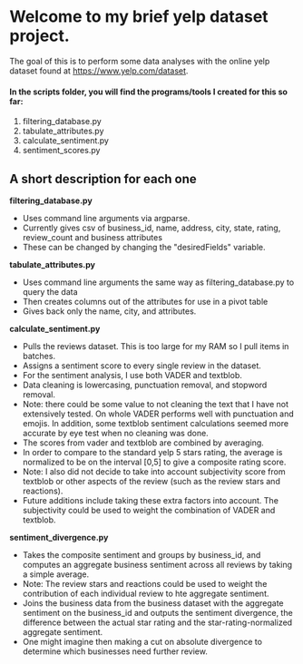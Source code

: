 # Welcome to my brief yelp dataset project. 
The goal of this is to perform some data analyses with the online yelp dataset found at https://www.yelp.com/dataset.

#### In the scripts folder, you will find the programs/tools I created for this so far:  
1. filtering_database.py
1. tabulate_attributes.py
1. calculate_sentiment.py
1. sentiment_scores.py

## A short description for each one
**filtering_database.py** 
* Uses command line arguments via argparse.
* Currently gives csv of business_id, name, address, city, state, rating, review_count and business attributes
* These can be changed by changing the "desiredFields" variable.

**tabulate_attributes.py**
* Uses command line arguments the same way as filtering_database.py to query the data
* Then creates columns out of the attributes for use in a pivot table
* Gives back only the name, city, and attributes. 

**calculate_sentiment.py**
* Pulls the reviews dataset. This is too large for my RAM so I pull items in batches.
* Assigns a sentiment score to every single review in the dataset.
* For the sentiment analysis, I use both VADER and textblob. 
* Data cleaning is lowercasing, punctuation removal, and stopword removal. 
* Note: there could be some value to not cleaning the text that I have not extensively tested. On whole VADER performs well with punctuation and emojis. In addition, some textblob sentiment calculations seemed more accurate by eye test when no cleaning was done.
* The scores from vader and textblob are combined by averaging.
* In order to compare to the standard yelp 5 stars rating, the average is normalized to be on the interval [0,5] to give a composite rating score. 
* Note: I also did not decide to take into account subjectivity score from textblob or other aspects of the review (such as the review stars and reactions). 
* Future additions include taking these extra factors into account. The subjectivity could be used to weight the combination of VADER and textblob. 

**sentiment_divergence.py**
* Takes the composite sentiment and groups by business_id, and computes an aggregate business sentiment across all reviews by taking a simple average.
* Note: The review stars and reactions could be used to weight the contribution of each individual review to hte aggregate sentiment.
* Joins the business data from the business dataset with the aggregate sentiment on the business_id and outputs the sentiment divergence, the difference between the actual star rating and the star-rating-normalized aggregate sentiment. 
* One might imagine then making a cut on absolute divergence to determine which businesses need further review. 

